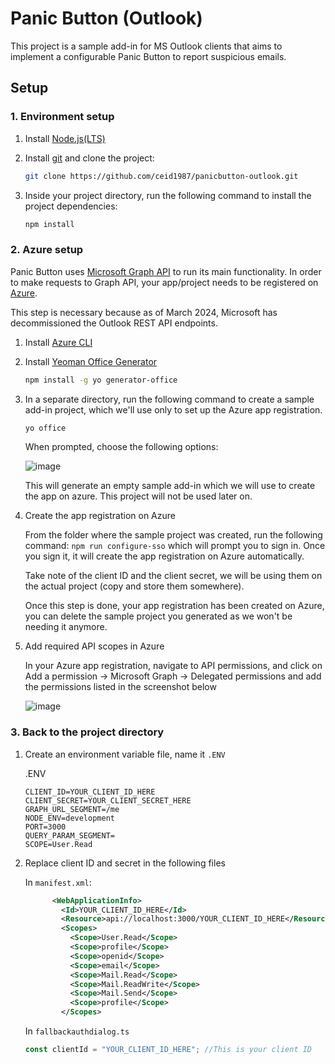 
# Panic Button (Outlook)

This project is a sample add-in for MS Outlook clients that aims to implement a configurable Panic Button to report suspicious emails. 

## Setup

### 1. Environment setup

1. Install [Node.js(LTS)](https://nodejs.org/en/download)

2. Install [git](https://git-scm.com/downloads) and clone the project:

      ```bash
      git clone https://github.com/ceid1987/panicbutton-outlook.git
      ```

3. Inside your project directory, run the following command to install the project dependencies:

      ```bash
      npm install
      ```

### 2. Azure setup

Panic Button uses [Microsoft Graph API](https://learn.microsoft.com/en-us/graph/use-the-api) to run its main functionality. In order to make requests to Graph API, your app/project needs to be registered on [Azure](https://portal.azure.com/).

This step is necessary because as of March 2024, Microsoft has decommissioned the Outlook REST API endpoints.

1. Install [Azure CLI](https://learn.microsoft.com/en-us/cli/azure/install-azure-cli)

2. Install [Yeoman Office Generator](https://github.com/OfficeDev/generator-office)

      ```bash
      npm install -g yo generator-office
      ```

3. In a separate directory, run the following command to create a sample add-in project, which we'll use only to set up the Azure app registration.

      ```bash
      yo office
      ```
      When prompted, choose the following options:
      
      ![image](https://github.com/user-attachments/assets/4a188eff-6b00-490c-9d7b-bde9299cb626)
      
      This will generate an empty sample add-in which we will use to create the app on
      azure. This project will not be used later on.

3. Create the app registration on Azure

      From the folder where the sample project was created, run the following command: `npm run configure-sso` which will prompt you to sign in. 
      Once you sign it, it will create the app registration on Azure automatically. 
      
      Take note of the client ID and the client secret, we will be using them on the
      actual project (copy and store them somewhere).
      
      Once this step is done, your app registration has been created on Azure, you can
      delete the sample project you generated as we won't be needing it anymore.

4. Add required API scopes in Azure

      In your Azure app registration, navigate to API permissions, and click on Add a
      permission -> Microsoft Graph -> Delegated permissions and add the
      permissions listed in the screenshot below
      
      ![image](https://github.com/user-attachments/assets/4ac9e63c-ae44-4d7f-beea-641f584165c1)

### 3. Back to the project directory

1. Create an environment variable file, name it `.ENV`

      .ENV
      ```
      CLIENT_ID=YOUR_CLIENT_ID_HERE
      CLIENT_SECRET=YOUR_CLIENT_SECRET_HERE
      GRAPH_URL_SEGMENT=/me
      NODE_ENV=development
      PORT=3000
      QUERY_PARAM_SEGMENT=
      SCOPE=User.Read 
      ```

2. Replace client ID and secret in the following files

      In `manifest.xml`:
      ```xml
            <WebApplicationInfo>
              <Id>YOUR_CLIENT_ID_HERE</Id>
              <Resource>api://localhost:3000/YOUR_CLIENT_ID_HERE</Resource>
              <Scopes>
                <Scope>User.Read</Scope>
                <Scope>profile</Scope>
                <Scope>openid</Scope>
                <Scope>email</Scope>
                <Scope>Mail.Read</Scope>
                <Scope>Mail.ReadWrite</Scope>
                <Scope>Mail.Send</Scope>
                <Scope>profile</Scope>
              </Scopes>
      ```
      
      In `fallbackauthdialog.ts`
      ```typescript
      const clientId = "YOUR_CLIENT_ID_HERE"; //This is your client ID
      ```




